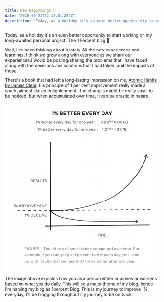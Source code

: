 ```yaml
---
title: New Beginnings 🔰
date: "2020-05-23T22:12:03.284Z"
description: "Today, as a holiday it's an even better opportunity to start working on my long-awaited personal project. The 1 Percent blog 🎉"
---
```

Today, as a holiday it's an even better opportunity to start working on my long-awaited personal project. The 1 Percent blog 🎉.

Well, I've been thinking about it lately. All the new experiences and learnings, I think we grow along with everyone as we share our experiences.I would be posting/sharing the problems that I have faced along with the decisions and solutions that I had taken, and the impacts of those.  

There's a book that had left a long-lasting impression on me, [Atomic Habits by James Clear](https://amzn.to/2Txs40d). His principle of 1 per cent improvement really made a spark, almost like an enlightenment.  The changes might be really small to be noticed, but when accumulated over time, it can be drastic in nature. 

![./1_percent.png](./1_percent.png)

The image above explains how you as a person either improves or worsens based on what you do daily. This will be a major theme of my blog, hence i'm naming my blog as 1percent Blog. This is my journey to improve 1% everyday, I'll be blogging throughout my journey to be on track.